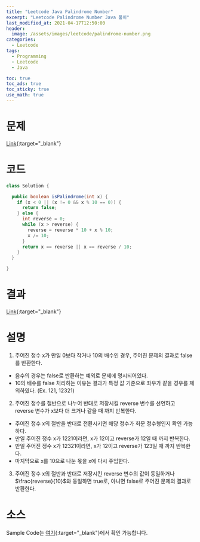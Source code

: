 ```yaml
---
title: "Leetcode Java Palindrome Number"
excerpt: "Leetcode Palindrome Number Java 풀이"
last_modified_at: 2021-04-17T12:50:00
header:
  image: /assets/images/leetcode/palindrome-number.png
categories:
  - Leetcode
tags:
  - Programming
  - Leetcode
  - Java

toc: true
toc_ads: true
toc_sticky: true
use_math: true
---
```

# 문제
[Link](https://leetcode.com/problems/palindrome-number/){:target="_blank"}

# 코드
```java
class Solution {

  public boolean isPalindrome(int x) {
    if (x < 0 || (x != 0 && x % 10 == 0)) {
      return false;
    } else {
      int reverse = 0;
      while (x > reverse) {
        reverse = reverse * 10 + x % 10;
        x /= 10;
      }
      return x == reverse || x == reverse / 10;
    }
  }

}
```

# 결과
[Link](https://leetcode.com/submissions/detail/481574918/){:target="_blank"}

# 설명
1. 주어진 정수 x가 만일 0보다 작거나 10의 배수인 경우, 주어진 문제의 결과로 false를 반환한다.
- 음수의 경우는 false로 반환하는 예외로 문제에 명시되어있다.
- 10의 배수를 false 처리하는 이유는 결과가 특정 값 기준으로 좌우가 같을 경우를 제외하였다. (Ex. 121, 12321)

2. 주어진 정수를 절반으로 나누어 반대로 저장시킬 reverse 변수를 선언하고 reverse 변수가 x보다 더 크거나 같을 때 까지 반복한다.
- 주어진 정수 x의 절반을 반대로 전환시키면 해당 정수가 회문 정수형인지 확인 가능하다.
- 만일 주어진 정수 x가 1221이라면, x가 12이고 reverse가 12일 때 까지 반복한다.
- 만일 주어진 정수 x가 12321이라면, x가 12이고 reverse가 123일 때 까지 반복한다.
- 마지막으로 x를 10으로 나눈 몫을 x에 다시 주입한다.

3. 주어진 정수 x의 절반과 반대로 저장시킨 reverse 변수의 값이 동일하거나 $\frac{reverse}{10}$와 동일하면 true로, 아니면 false로 주어진 문제의 결과로 반환한다.

# 소스
Sample Code는 [여기](https://github.com/GracefulSoul/leetcode/blob/master/src/main/java/gracefulsoul/problems/PalindromeNumber.java){:target="_blank"}에서 확인 가능합니다.